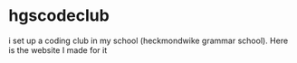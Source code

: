 # hgscodeclub
i set up a coding club in my school (heckmondwike grammar school). Here is the website I made for it

